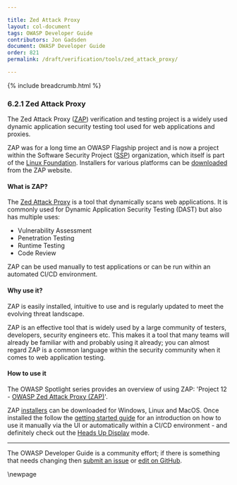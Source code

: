 ```yaml
---

title: Zed Attack Proxy
layout: col-document
tags: OWASP Developer Guide
contributors: Jon Gadsden
document: OWASP Developer Guide
order: 821
permalink: /draft/verification/tools/zed_attack_proxy/

---
```


{% include breadcrumb.html %}

### 6.2.1 Zed Attack Proxy

The Zed Attack Proxy ([ZAP][zap]) verification and testing project is a widely used
dynamic application security testing tool used for web applications and proxies.

ZAP was for a long time an OWASP Flagship project and is now a project within
the Software Security Project ([SSP][ssp]) organization, which itself is part of the [Linux Foundation][lf].
Installers for various platforms can be [downloaded][zapdownload] from the ZAP website.

#### What is ZAP?

The [Zed Attack Proxy][zap] is a tool that dynamically scans web applications.
It is commonly used for Dynamic Application Security Testing (DAST) but also has multiple uses:

* Vulnerability Assessment
* Penetration Testing
* Runtime Testing
* Code Review

ZAP can be used manually to test applications or can be run within an automated CI/CD environment.

#### Why use it?

ZAP is easily installed, intuitive to use and is regularly updated to meet the evolving threat landscape.

ZAP is an effective tool that is widely used by a large community of testers, developers, security engineers etc.
This makes it a tool that many teams will already be familiar with and probably using it already;
you can almost regard ZAP is a common language within the security community when it comes to web application testing.

#### How to use it

The OWASP Spotlight series provides an overview of using ZAP: 'Project 12 - [OWASP Zed Attack Proxy (ZAP)][spotlight12]'.

ZAP [installers][zapdownload] can be downloaded for Windows, Linux and MacOS.
Once installed the follow the [getting started guide][zapstart] for an introduction on how to use it manually via the UI
or automatically within a CI/CD environment - and definitely check out the [Heads Up Display][zaphud] mode.

----

The OWASP Developer Guide is a community effort; if there is something that needs changing
then [submit an issue][issue080201] or [edit on GitHub][edit080201].

[edit080201]: https://github.com/OWASP/www-project-developer-guide/blob/main/draft/08-verification/02-tools/01-zap.md
[issue080201]: https://github.com/OWASP/www-project-developer-guide/issues/new?labels=content&template=request.md&title=Update:%2008-verification/02-tools/01-zap
[lf]: https://www.linuxfoundation.org/
[spotlight12]: https://youtu.be/usIlW8Q-hc4
[ssp]: https://softwaresecurityproject.org/
[zap]: https://www.zaproxy.org/
[zapdownload]: https://www.zaproxy.org/download/
[zaphud]: https://www.zaproxy.org/getting-started/#the-heads-up-display
[zapstart]: https://www.zaproxy.org/getting-started/

\newpage
